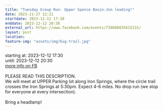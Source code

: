```yaml
---
title: "Tuesday Group Run- Upper Spence Basin-Jon leading!"
date: 2023-11-27 12:21
startdate: 2023-12-12 17:30
enddate: 2023-12-12 20:30
external_url: https://www.facebook.com/events/730680835615215/
layout: post
location: 
feature-img: "assets/img/big-trail.jpg"
---
```


starting at: 2023-12-12 17:30<br>until: 2023-12-12 20:30<br><a href="https://www.facebook.com/events/730680835615215/">more info on FB</a><br><br>PLEASE READ THIS DESCRIPTION. <br>
  We will meet at UPPER Parking lot along Iron Springs, where the circle trail crosses the Iron Springs at 5&#58;30pm. Expect 4-6 miles. No drop run (we stop for everyone at every intersection). <br>
  <br>
  Bring a headlamp!<br>
  <br>
  
